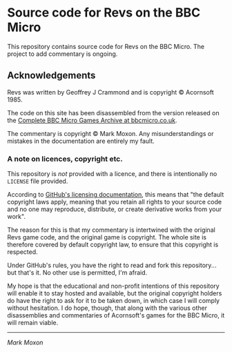 # Source code for Revs on the BBC Micro

This repository contains source code for Revs on the BBC Micro. The project to add commentary is ongoing.

## Acknowledgements

Revs was written by Geoffrey J Crammond and is copyright &copy; Acornsoft 1985.

The code on this site has been disassembled from the version released on the [Complete BBC Micro Games Archive at bbcmicro.co.uk](http://bbcmicro.co.uk/game.php?id=267).

The commentary is copyright &copy; Mark Moxon. Any misunderstandings or mistakes in the documentation are entirely my fault.

### A note on licences, copyright etc.

This repository is _not_ provided with a licence, and there is intentionally no `LICENSE` file provided.

According to [GitHub's licensing documentation](https://docs.github.com/en/free-pro-team@latest/github/creating-cloning-and-archiving-repositories/licensing-a-repository), this means that "the default copyright laws apply, meaning that you retain all rights to your source code and no one may reproduce, distribute, or create derivative works from your work".

The reason for this is that my commentary is intertwined with the original Revs game code, and the original game is copyright. The whole site is therefore covered by default copyright law, to ensure that this copyright is respected.

Under GitHub's rules, you have the right to read and fork this repository... but that's it. No other use is permitted, I'm afraid.

My hope is that the educational and non-profit intentions of this repository will enable it to stay hosted and available, but the original copyright holders do have the right to ask for it to be taken down, in which case I will comply without hesitation.  I do hope, though, that along with the various other disassemblies and commentaries of Acornsoft's games for the BBC Micro, it will remain viable.

---

_Mark Moxon_